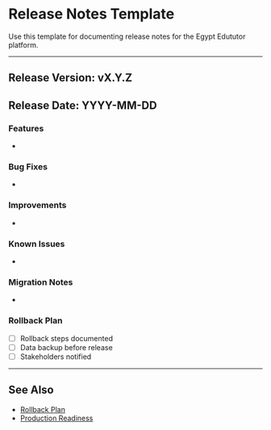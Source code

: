 # Release Notes Template

Use this template for documenting release notes for the Egypt Edututor platform.

---

## Release Version: vX.Y.Z
## Release Date: YYYY-MM-DD

### Features
- 

### Bug Fixes
- 

### Improvements
- 

### Known Issues
- 

### Migration Notes
- 

### Rollback Plan
- [ ] Rollback steps documented
- [ ] Data backup before release
- [ ] Stakeholders notified

---

## See Also
- [Rollback Plan](ROLLBACK_PLAN.md)
- [Production Readiness](PROD_READINESS.md)

